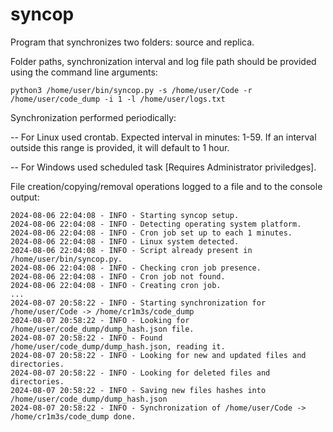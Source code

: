 # syncop
Program that synchronizes two folders: source and replica.

Folder paths, synchronization interval and log file path should be provided
using the command line arguments:

`python3 /home/user/bin/syncop.py -s /home/user/Code -r /home/user/code_dump -i 1 -l /home/user/logs.txt`

Synchronization performed periodically:

-- For Linux used crontab. Expected interval in minutes: 1-59. If an interval outside this range is provided, it will default to 1 hour.

-- For Windows used scheduled task [Requires Administrator priviledges].

File creation/copying/removal operations logged to a file and to the console output:

```
2024-08-06 22:04:08 - INFO - Starting syncop setup.
2024-08-06 22:04:08 - INFO - Detecting operating system platform.
2024-08-06 22:04:08 - INFO - Cron job set up to each 1 minutes.
2024-08-06 22:04:08 - INFO - Linux system detected.
2024-08-06 22:04:08 - INFO - Script already present in /home/user/bin/syncop.py.
2024-08-06 22:04:08 - INFO - Checking cron job presence.
2024-08-06 22:04:08 - INFO - Cron job not found.
2024-08-06 22:04:08 - INFO - Creating cron job.
...
2024-08-07 20:58:22 - INFO - Starting synchronization for /home/user/Code -> /home/cr1m3s/code_dump
2024-08-07 20:58:22 - INFO - Looking for /home/user/code_dump/dump_hash.json file.
2024-08-07 20:58:22 - INFO - Found /home/user/code_dump/dump_hash.json, reading it.
2024-08-07 20:58:22 - INFO - Looking for new and updated files and directories.
2024-08-07 20:58:22 - INFO - Looking for deleted files and directories.
2024-08-07 20:58:22 - INFO - Saving new files hashes into /home/user/code_dump/dump_hash.json
2024-08-07 20:58:22 - INFO - Synchronization of /home/user/Code -> /home/cr1m3s/code_dump done.
```
